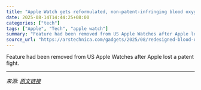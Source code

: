 ```yaml
---
title: "Apple Watch gets reformulated, non-patent-infringing blood oxygen monitoring"
date: 2025-08-14T14:44:25+08:00
categories: ["tech"]
tags: ["Apple", "Tech", "apple watch"]
summary: "Feature had been removed from US Apple Watches after Apple lost a patent fight."
source_url: "https://arstechnica.com/gadgets/2025/08/redesigned-blood-oxygen-monitoring-returns-to-apple-watch-following-patent-dispute/"
---
```


Feature had been removed from US Apple Watches after Apple lost a patent fight.

---

*来源: [原文链接](https://arstechnica.com/gadgets/2025/08/redesigned-blood-oxygen-monitoring-returns-to-apple-watch-following-patent-dispute/)*
